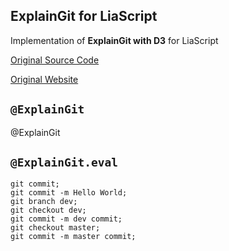 <!--
author:   Yannik Höll

email:    labruzzler@gmail.com

version:  0.0.1

language: en

narrator: US English Female

dark: true

@onload
customElements.define('explain-git', class extends HTMLElement {
  constructor () {
    super()
  }

  connectedCallback () {
    this.code = this.textContent;
    this.textContent = "";

    this.id_ = Math.random().toString(36);

    const iframe = document.createElement('iframe');
    iframe.style = "width: 100%; height: 600px"
    this.appendChild(iframe);

    iframe.id = this.id_;

    this.frame = iframe;
    this.init()
  }

  init() {
    const input = this.code.replace(/;\s?/g, "|");

    const url = 'https://kokokotlin.github.io/#' + input;

    this.frame.contentWindow.location.reload(true);
    this.frame.contentWindow.location.replace(url);
  }

  disconnectedCallback () {
    this.removeChild(this.frame);
  }
});

@end

@ExplainGit: @ExplainGit_(@uid,```@0```)

@ExplainGit_
  <explain-git></explain-git>
@end

@ExplainGit.eval: @ExplainGit._eval_(@uid,```@0```)

@ExplainGit._eval_
  <explain-git>@1</explain-git>
@end

-->

## ExplainGit for LiaScript

Implementation of __ExplainGit with D3__ for LiaScript

[Original Source Code](https://github.com/onlywei/explain-git-with-d3)

[Original Website](https://onlywei.github.io/explain-git-with-d3/)

## `@ExplainGit`

@ExplainGit

## `@ExplainGit.eval`

``` text @ExplainGit.eval
git commit;
git commit -m Hello World;
git branch dev;
git checkout dev;
git commit -m dev commit;
git checkout master;
git commit -m master commit;
```
